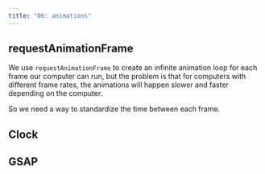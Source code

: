 ```yaml
---
title: "06: animations"
---
```


## requestAnimationFrame

We use `requestAnimationFrame` to create an infinite animation loop for each frame our computer can run, but the problem is that for computers with different frame rates, the animations will happen slower and faster depending on the computer.

So we need a way to standardize the time between each frame.

## Clock

## GSAP
